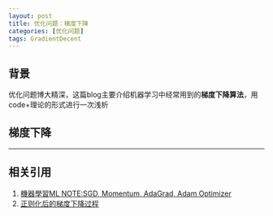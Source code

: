 ```yaml
---
layout: post
title: 优化问题：梯度下降
categories: [优化问题]
tags: GradientDecent
---
```


## 背景

优化问题博大精深，这篇blog主要介绍机器学习中经常用到的**梯度下降算法**，用code+理论的形式进行一次浅析

## 梯度下降


---
## 相关引用
1. [機器學習ML NOTE:SGD, Momentum, AdaGrad, Adam Optimizer](https://medium.com/%E9%9B%9E%E9%9B%9E%E8%88%87%E5%85%94%E5%85%94%E7%9A%84%E5%B7%A5%E7%A8%8B%E4%B8%96%E7%95%8C/%E6%A9%9F%E5%99%A8%E5%AD%B8%E7%BF%92ml-note-sgd-momentum-adagrad-adam-optimizer-f20568c968db)
2. [正则化后的梯度下降过程](http://www.kaonao.net/detail/75.html)
